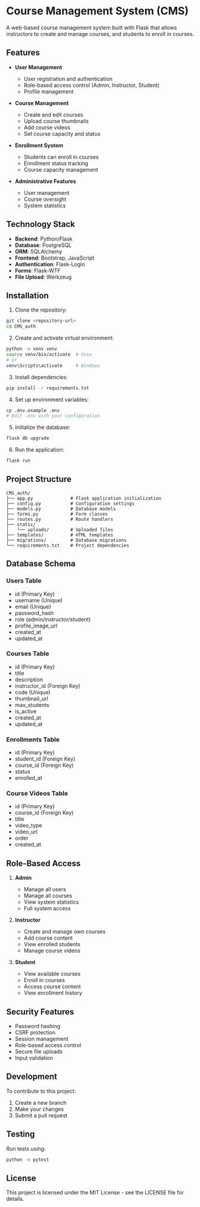 # Course Management System (CMS)

A web-based course management system built with Flask that allows instructors to create and manage courses, and students to enroll in courses.

## Features

- **User Management**
  - User registration and authentication
  - Role-based access control (Admin, Instructor, Student)
  - Profile management

- **Course Management**
  - Create and edit courses
  - Upload course thumbnails
  - Add course videos
  - Set course capacity and status

- **Enrollment System**
  - Students can enroll in courses
  - Enrollment status tracking
  - Course capacity management

- **Administrative Features**
  - User management
  - Course oversight
  - System statistics

## Technology Stack

- **Backend**: Python/Flask
- **Database**: PostgreSQL
- **ORM**: SQLAlchemy
- **Frontend**: Bootstrap, JavaScript
- **Authentication**: Flask-Login
- **Forms**: Flask-WTF
- **File Upload**: Werkzeug

## Installation

1. Clone the repository:
```bash
git clone <repository-url>
cd CMS_auth
```

2. Create and activate virtual environment:
```bash
python -m venv venv
source venv/bin/activate  # Unix
# or
venv\Scripts\activate     # Windows
```

3. Install dependencies:
```bash
pip install -r requirements.txt
```

4. Set up environment variables:
```bash
cp .env.example .env
# Edit .env with your configuration
```

5. Initialize the database:
```bash
flask db upgrade
```

6. Run the application:
```bash
flask run
```

## Project Structure

```
CMS_auth/
├── app.py              # Flask application initialization
├── config.py           # Configuration settings
├── models.py           # Database models
├── forms.py            # Form classes
├── routes.py           # Route handlers
├── static/            
│   └── uploads/        # Uploaded files
├── templates/          # HTML templates
├── migrations/         # Database migrations
└── requirements.txt    # Project dependencies
```

## Database Schema

### Users Table
- id (Primary Key)
- username (Unique)
- email (Unique)
- password_hash
- role (admin/instructor/student)
- profile_image_url
- created_at
- updated_at

### Courses Table
- id (Primary Key)
- title
- description
- instructor_id (Foreign Key)
- code (Unique)
- thumbnail_url
- max_students
- is_active
- created_at
- updated_at

### Enrollments Table
- id (Primary Key)
- student_id (Foreign Key)
- course_id (Foreign Key)
- status
- enrolled_at

### Course Videos Table
- id (Primary Key)
- course_id (Foreign Key)
- title
- video_type
- video_url
- order
- created_at

## Role-Based Access

1. **Admin**
   - Manage all users
   - Manage all courses
   - View system statistics
   - Full system access

2. **Instructor**
   - Create and manage own courses
   - Add course content
   - View enrolled students
   - Manage course videos

3. **Student**
   - View available courses
   - Enroll in courses
   - Access course content
   - View enrollment history

## Security Features

- Password hashing
- CSRF protection
- Session management
- Role-based access control
- Secure file uploads
- Input validation

## Development

To contribute to this project:

1. Create a new branch
2. Make your changes
3. Submit a pull request

## Testing

Run tests using:
```bash
python -m pytest
```

## License

This project is licensed under the MIT License - see the LICENSE file for details. 